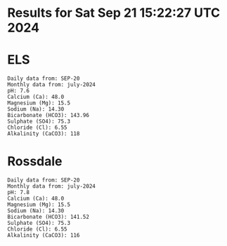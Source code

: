 # Results for Sat Sep 21 15:22:27 UTC 2024
# ELS
```
Daily data from: SEP-20
Monthly data from: july-2024
pH: 7.6
Calcium (Ca): 48.0
Magnesium (Mg): 15.5
Sodium (Na): 14.30
Bicarbonate (HCO3): 143.96
Sulphate (SO4): 75.3
Chloride (Cl): 6.55
Alkalinity (CaCO3): 118
```
# Rossdale
```
Daily data from: SEP-20
Monthly data from: july-2024
pH: 7.8
Calcium (Ca): 48.0
Magnesium (Mg): 15.5
Sodium (Na): 14.30
Bicarbonate (HCO3): 141.52
Sulphate (SO4): 75.3
Chloride (Cl): 6.55
Alkalinity (CaCO3): 116
```
